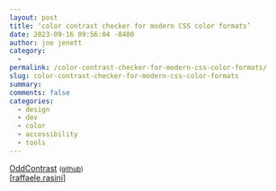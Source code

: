 ```yaml
---
layout: post
title: ‘color contrast checker for modern CSS color formats’
date: 2023-09-16 09:56:04 -0400
author: joe jenett
category:
  - 
permalink: /color-contrast-checker-for-modern-css-color-formats/
slug: color-contrast-checker-for-modern-css-color-formats
summary: 
comments: false
categories:
  - design
  - dev
  - color
  - accessibility
  - tools
---
```

<a title="OddContrast" href="https://www.oddcontrast.com/">OddContrast</a> <small>(<a href="https://github.com/oddbird/oddcontrast">github</a>)</small><br>[<a href="https://pinboard.in/u:raffaele.rasini">raffaele.rasini</a>]





<a style="display:none;" href="https://brid.gy/publish/mastodon"><small>(cross-posted to mastodon)</small></a>